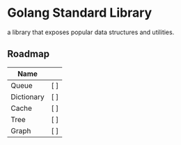 # Golang Standard Library
 
a library that exposes popular data structures and utilities.

## Roadmap

| Name       |      |
|------------|------|
| Queue      | [ ]  |
| Dictionary | [ ]  |
| Cache      | [ ]  |
| Tree       | [ ]  |
| Graph      | [ ]  |
